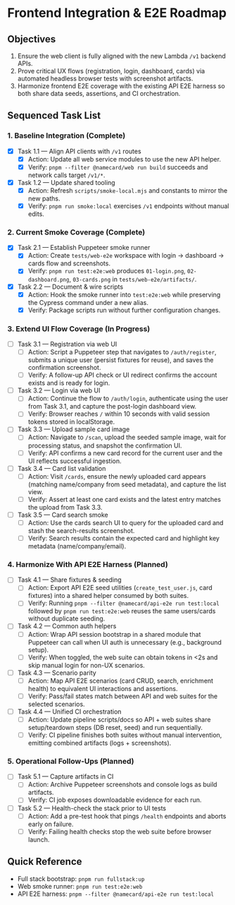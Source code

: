 # Frontend Integration & E2E Roadmap

## Objectives
1. Ensure the web client is fully aligned with the new Lambda `/v1` backend APIs.
2. Prove critical UX flows (registration, login, dashboard, cards) via automated headless browser tests with screenshot artifacts.
3. Harmonize frontend E2E coverage with the existing API E2E harness so both share data seeds, assertions, and CI orchestration.

## Sequenced Task List

### 1. Baseline Integration (Complete)
- [x] Task 1.1 — Align API clients with `/v1` routes
  - [x] Action: Update all web service modules to use the new API helper.
  - [x] Verify: `pnpm --filter @namecard/web run build` succeeds and network calls target `/v1/*`.
- [x] Task 1.2 — Update shared tooling
  - [x] Action: Refresh `scripts/smoke-local.mjs` and constants to mirror the new paths.
  - [x] Verify: `pnpm run smoke:local` exercises `/v1` endpoints without manual edits.

### 2. Current Smoke Coverage (Complete)
- [x] Task 2.1 — Establish Puppeteer smoke runner
  - [x] Action: Create `tests/web-e2e` workspace with login → dashboard → cards flow and screenshots.
  - [x] Verify: `pnpm run test:e2e:web` produces `01-login.png`, `02-dashboard.png`, `03-cards.png` in `tests/web-e2e/artifacts/`.
- [x] Task 2.2 — Document & wire scripts
  - [x] Action: Hook the smoke runner into `test:e2e:web` while preserving the Cypress command under a new alias.
  - [x] Verify: Package scripts run without further configuration changes.

### 3. Extend UI Flow Coverage (In Progress)
- [ ] Task 3.1 — Registration via web UI
  - [ ] Action: Script a Puppeteer step that navigates to `/auth/register`, submits a unique user (persist fixtures for reuse), and saves the confirmation screenshot.
  - [ ] Verify: A follow-up API check or UI redirect confirms the account exists and is ready for login.
- [ ] Task 3.2 — Login via web UI
  - [ ] Action: Continue the flow to `/auth/login`, authenticate using the user from Task 3.1, and capture the post-login dashboard view.
  - [ ] Verify: Browser reaches `/` within 10 seconds with valid session tokens stored in localStorage.
- [ ] Task 3.3 — Upload sample card image
  - [ ] Action: Navigate to `/scan`, upload the seeded sample image, wait for processing status, and snapshot the confirmation UI.
  - [ ] Verify: API confirms a new card record for the current user and the UI reflects successful ingestion.
- [ ] Task 3.4 — Card list validation
  - [ ] Action: Visit `/cards`, ensure the newly uploaded card appears (matching name/company from seed metadata), and capture the list view.
  - [ ] Verify: Assert at least one card exists and the latest entry matches the upload from Task 3.3.
- [ ] Task 3.5 — Card search smoke
  - [ ] Action: Use the cards search UI to query for the uploaded card and stash the search-results screenshot.
  - [ ] Verify: Search results contain the expected card and highlight key metadata (name/company/email).

### 4. Harmonize With API E2E Harness (Planned)
- [ ] Task 4.1 — Share fixtures & seeding
  - [ ] Action: Export API E2E seed utilities (`create_test_user.js`, card fixtures) into a shared helper consumed by both suites.
  - [ ] Verify: Running `pnpm --filter @namecard/api-e2e run test:local` followed by `pnpm run test:e2e:web` reuses the same users/cards without duplicate seeding.
- [ ] Task 4.2 — Common auth helpers
  - [ ] Action: Wrap API session bootstrap in a shared module that Puppeteer can call when UI auth is unnecessary (e.g., background setup).
  - [ ] Verify: When toggled, the web suite can obtain tokens in <2s and skip manual login for non-UX scenarios.
- [ ] Task 4.3 — Scenario parity
  - [ ] Action: Map API E2E scenarios (card CRUD, search, enrichment health) to equivalent UI interactions and assertions.
  - [ ] Verify: Pass/fail states match between API and web suites for the selected scenarios.
- [ ] Task 4.4 — Unified CI orchestration
  - [ ] Action: Update pipeline scripts/docs so API + web suites share setup/teardown steps (DB reset, seed) and run sequentially.
  - [ ] Verify: CI pipeline finishes both suites without manual intervention, emitting combined artifacts (logs + screenshots).

### 5. Operational Follow-Ups (Planned)
- [ ] Task 5.1 — Capture artifacts in CI
  - [ ] Action: Archive Puppeteer screenshots and console logs as build artifacts.
  - [ ] Verify: CI job exposes downloadable evidence for each run.
- [ ] Task 5.2 — Health-check the stack prior to UI tests
  - [ ] Action: Add a pre-test hook that pings `/health` endpoints and aborts early on failure.
  - [ ] Verify: Failing health checks stop the web suite before browser launch.

## Quick Reference
- Full stack bootstrap: `pnpm run fullstack:up`
- Web smoke runner: `pnpm run test:e2e:web`
- API E2E harness: `pnpm --filter @namecard/api-e2e run test:local`
